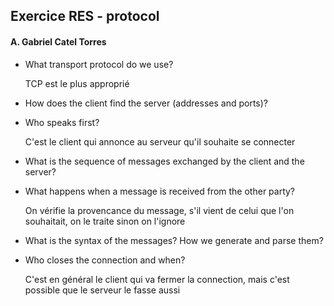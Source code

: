 ## Exercice RES - protocol

#### A. Gabriel Catel Torres

- What transport protocol do we use?

  TCP est le plus approprié

  

- How does the client find the server (addresses and ports)?

  

- Who speaks first?

  C'est le client qui annonce au serveur qu'il souhaite se connecter

  

- What is the sequence of messages exchanged by the client and the server?

  



- What happens when a message is received from the other party?

  On vérifie la provencance du message, s'il vient de celui que l'on souhaitait, on le traite sinon on l'ignore

  

- What is the syntax of the messages? How we generate and parse them?

  

- Who closes the connection and when?

  C'est en général le client qui va fermer la connection, mais c'est possible que le serveur le fasse aussi